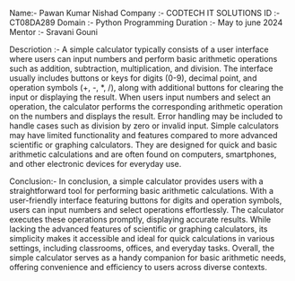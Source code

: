 Name:- Pawan Kumar Nishad
Company :- CODTECH IT SOLUTIONS
ID :- CT08DA289
Domain :- Python Programming
Duration :- May to june 2024
Mentor :- Sravani Gouni

Descriotion :-
A simple calculator typically consists of a user interface where users can input numbers and perform basic arithmetic operations such as addition, subtraction, multiplication, and division. 
The interface usually includes buttons or keys for digits (0-9), decimal point, and operation symbols (+, -, *, /), along with additional buttons for clearing the input or displaying the result.
When users input numbers and select an operation, the calculator performs the corresponding arithmetic operation on the numbers and displays the result. 
Error handling may be included to handle cases such as division by zero or invalid input.
Simple calculators may have limited functionality and features compared to more advanced scientific or graphing calculators.
They are designed for quick and basic arithmetic calculations and are often found on computers, smartphones, and other electronic devices for everyday use.

Conclusion:-
In conclusion, a simple calculator provides users with a straightforward tool for performing basic arithmetic calculations. 
With a user-friendly interface featuring buttons for digits and operation symbols, users can input numbers and select operations effortlessly.
The calculator executes these operations promptly, displaying accurate results. 
While lacking the advanced features of scientific or graphing calculators, its simplicity makes it accessible and ideal for quick calculations in various settings, including classrooms, offices, and everyday tasks. 
Overall, the simple calculator serves as a handy companion for basic arithmetic needs, offering convenience and efficiency to users across diverse contexts.
